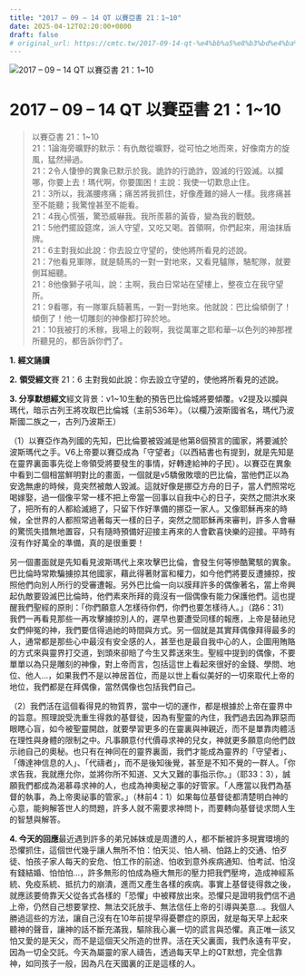 ```yaml
---
title: "2017 – 09 – 14 QT 以賽亞書 21：1~10"
date: 2025-04-12T02:20:00+0800
draft: false
# original_url: https://cmtc.tw/2017-09-14-qt-%e4%bb%a5%e8%b3%bd%e4%ba%9e%e6%9b%b8-21%ef%bc%9a110
---
```


![2017 – 09 – 14 QT 以賽亞書  21：1~10](/images/qt.jpg   "2017 – 09 – 14 QT 以賽亞書  21：1~10")

# 2017 – 09 – 14 QT 以賽亞書 21：1~10

> 以賽亞書 21：1~10  
> 21：1論海旁曠野的默示：有仇敵從曠野，從可怕之地而來，好像南方的旋風，猛然掃過。  
> 21：2令人悽慘的異象已默示於我。詭詐的行詭詐，毀滅的行毀滅。以攔哪，你要上去！瑪代啊，你要圍困！主說：我使一切歎息止住。  
> 21：3所以，我滿腰疼痛；痛苦將我抓住，好像產難的婦人一樣。我疼痛甚至不能聽；我驚惶甚至不能看。  
> 21：4我心慌張，驚恐威嚇我。我所羨慕的黃昏，變為我的戰兢。  
> 21：5他們擺設筵席，派人守望，又吃又喝。首領啊，你們起來，用油抹盾牌。  
> 21：6主對我如此說：你去設立守望的，使他將所看見的述說。  
> 21：7他看見軍隊，就是騎馬的一對一對地來，又看見驢隊，駱駝隊，就要側耳細聽。  
> 21：8他像獅子吼叫，說：主啊，我白日常站在望樓上，整夜立在我守望所。  
> 21：9看哪，有一隊軍兵騎著馬，一對一對地來。他就說：巴比倫傾倒了！傾倒了！他一切雕刻的神像都打碎於地。  
> 21：10我被打的禾稼，我場上的穀啊，我從萬軍之耶和華─以色列的神那裡所聽見的，都告訴你們了。

**1.** **經文誦讀**

**2.** **領受經文**賽 21：6 主對我如此說：你去設立守望的，使他將所看見的述說。

**3. 分享默想經文**經文背景：v1~10生動的預告巴比倫城將要傾覆。v2提及以攔與瑪代，暗示古列王將攻取巴比倫城（主前536年）。（以欄乃波斯國省名，瑪代乃波斯國二族之一，古列乃波斯王）

（1）以賽亞作為列國的先知，巴比倫要被毀滅是他第8個預言的國家，將要滅於波斯瑪代之手。V6上帝要以賽亞成為「守望者」（以西結書也有提到，就是先知是在靈界裏面事先從上帝領受將要發生的事情，好轉達給神的子民）。以賽亞在異象中看到二個相當鮮明對比的畫面，一個就是v5驕傲敗壞的巴比倫，當他們正以為安逸無慮的時候，竟突然被敵人毀滅。這就好像是挪亞方舟的日子，當人們照常吃喝嫁娶，過一個像平常一樣不把上帝當一回事以自我中心的日子，突然之間洪水來了，把所有的人都給滅絕了，只留下作好準備的挪亞一家人。又像耶穌再來的時候，全世界的人都照常過著每天一樣的日子，突然之間耶穌再來審判，許多人會嚇的驚慌失措無地置容，只有隨時預備好迎接主再來的人會歡喜快樂的迎接。平時有沒有作好萬全的準備，真的是很重要！

另一個畫面就是先知看見波斯瑪代上來攻擊巴比倫，會發生何等慘酷驚駭的異象。巴比倫時常欺騙擄掠其他國家，藉此得著財富和權力，如今他們將要反遭擄掠，按照他們向別人所行的受審遭報。另外巴比倫一向以膜拜許多的偶像著名，當上帝興起仇敵要毀滅巴比倫時，他們素來所拜的竟沒有一個偶像有能力保護他們。這也提醒我們聖經的原則：「你們願意人怎樣待你們，你們也要怎樣待人。」（路6：31）我們一再看見那些一再攻擊擄掠別人的，遲早也要遭受同樣的報應，上帝是替祂兒女們伸冤的神，我們要信得過祂的時間與方式。另一個就是其實拜偶像拜得最多的人，通常都是那些心中最沒有安全感的人，甚至也是最自我中心的人，企圖用賄賂的方式來與靈界打交道，到頭來卻賠了今生又葬送來生。聖經中提到的偶像，不要單單以為只是雕刻的神像，對上帝而言，包括這世上看起來很好的金錢、學問、地位、他人…，如果我們不是以神居首位，而是以世上看似美好的一切來取代上帝的地位，我們都是在拜偶像，當然偶像也包括我們自己。

（2）我們活在這個看得見的物質界，當中一切的運作，都是根據於上帝在靈界中的旨意。照理說受洗重生得救的基督徒，因為有聖靈的內住，我們過去因為罪惡而眼瞎心盲，如今被聖靈開啟，就要學習更多的在靈裏與神親近，而不是單靠肉體活在理性與身體的限制之中。凡事願意付代價尋求神的兒女，神就更多願意向他們啟示祂自己的奧秘。也只有在神同在的靈界裏面，我們才能成為靈界的「守望者」、「傳達神信息的人」、「代禱者」，而不是後知後覺，甚至是不知不覺的一群人。「你求告我，我就應允你，並將你所不知道、又大又難的事指示你。」（耶33：3），誠願我們都成為渴慕尋求神的人，也成為神奧秘之事的好管家。「人應當以我們為基督的執事，為上帝奧祕事的管家。」（林前4：1）如果每位基督徒都清楚明白神的心意，能夠解答世人的問題，許多人就不需要求神問卜，而要轉向基督徒求問人生的智慧與解答。

**4. 今天的回應**最近遇到許多的弟兄姊妹或是周遭的人，都不斷被許多現實環境的恐懼抓住，這個世代幾乎讓人無所不怕：怕天災、怕人禍、怕路上的交通、怕歹徒、怕孩子家人每天的安危、怕工作的前途、怕收到意外疾病通知、怕考試、怕沒有錢結婚、怕怕怕…，許多無形的怕成為極大無形的壓力把我們壓垮，造成神經系統、免疫系統、抵抗力的崩潰，進而又產生各樣的疾病。事實上基督徒得救之後，就應該要倚靠天父從各式各樣的「恐懼」中被釋放出來。恐懼只是證明我們信不過上帝，仍然自己想要掌控、無法交託放手、無法信任上帝的引導與美意…。我個人勝過這些的方法，讓自己沒有在10年前提早得憂鬱症的原因，就是每天早上起來聽神的聲音，讓神的話不斷充滿我，驅除我心裏一切的謊言與恐懼。真正唯一該又怕又愛的是天父，而不是這個天父所造的世界。活在天父裏面，我們永遠有平安，因為一切全交託。今天為屬靈的家人禱告，透過每天早上的QT默想，完全信靠神，如同孩子一般，因為凡在天國裏的正是這樣的人。